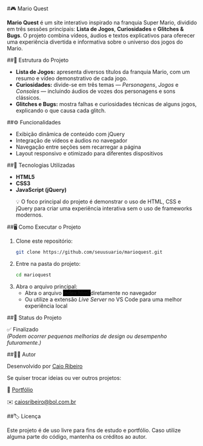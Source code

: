 #🎮 Mario Quest

<strong>Mario Quest</strong> é um site interativo inspirado na franquia Super Mario, dividido em três sessões principais: <strong>Lista de Jogos</strong>, <strong>Curiosidades</strong> e <strong>Glitches & Bugs</strong>.
O projeto combina vídeos, áudios e textos explicativos para oferecer uma experiência divertida e informativa sobre o universo dos jogos do Mario.

##📂 Estrutura do Projeto

<ul>
<li><strong>Lista de Jogos:</strong> apresenta diversos títulos da franquia Mario, com um resumo e vídeo demonstrativo de cada jogo.</li>

<li><strong>Curiosidades:</strong> divide-se em três temas — <i>Personagens</i>, <i>Jogos</i> e <i>Consoles</i> — incluindo áudios de vozes dos personagens e sons clássicos.</li>

<li><strong>Glitches e Bugs:</strong> mostra falhas e curiosidades técnicas de alguns jogos, explicando o que causa cada glitch.</li>
</ul>

##⚙️ Funcionalidades

<ul>
<li>Exibição dinâmica de conteúdo com jQuery</li>

<li>Integração de vídeos e áudios no navegador</li>

<li>Navegação entre seções sem recarregar a página</li>

<li>Layout responsivo e otimizado para diferentes dispositivos</li>
</ul>

##🧰 Tecnologias Utilizadas

<ul>
<li><strong>HTML5</strong></li>

<li><strong>CSS3</strong></li>

<li><strong>JavaScript (jQuery)</strong></li>

💡 O foco principal do projeto é demonstrar o uso de HTML, CSS e jQuery para criar uma experiência interativa sem o uso de frameworks modernos.
</ul>

##🖥️ Como Executar o Projeto

<ol>
<li>
Clone este repositório:

```bash
git clone https://github.com/seuusuario/marioquest.git
```
</li>

<li>
Entre na pasta do projeto:

```bash
cd marioquest
```
</li>

<li>
Abra o arquivo principal:

<ul>
<li>Abra o arquivo <span style="background-color: black;"> index.html </span> diretamente no navegador</li>

<li>Ou utilize a extensão <i>Live Server</i> no VS Code para uma melhor experiência local</li>
</ul>
</li>
</ol>

##📌 Status do Projeto

✅ Finalizado
<br>
<i>(Podem ocorrer pequenas melhorias de design ou desempenho futuramente.)</i>

##👨‍💻 Autor

Desenvolvido por <u><a href="https://www.linkedin.com/in/caiosribeirojp/">Caio Ribeiro</a></u>

Se quiser trocar ideias ou ver outros projetos:

💼 <u><a href="https://www.caiosribeirojp.com/">Portfólio</a></u>

✉️ caiosribeiro@bol.com.br

##🏷️ Licença

Este projeto é de uso livre para fins de estudo e portfólio.
Caso utilize alguma parte do código, mantenha os créditos ao autor.